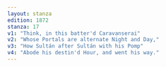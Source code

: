 ```yaml
---
layout: stanza
edition: 1872
stanza: 17
v1: "Think, in this batter'd Caravanserai"
v2: "Whose Portals are alternate Night and Day,"
v3: "How Sultán after Sultán with his Pomp"
v4: "Abode his destin'd Hour, and went his way."
---
```

